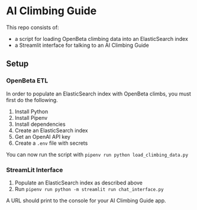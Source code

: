 # AI Climbing Guide

This repo consists of:
- a script for loading OpenBeta climbing data into an ElasticSearch index
- a Streamlit interface for talking to an AI Climbing Guide

## Setup

### OpenBeta ETL

In order to populate an ElasticSearch index with OpenBeta climbs, you must first do the following.

1. Install Python
1. Install Pipenv
1. Install dependencies
1. Create an ElasticSearch index
1. Get an OpenAI API key
1. Create a `.env` file with secrets

You can now run the script with `pipenv run python load_climbing_data.py`

### StreamLit Interface

1. Populate an ElasticSearch index as described above
1. Run `pipenv run python -m streamlit run chat_interface.py`

A URL should print to the console for your AI Climbing Guide app.
